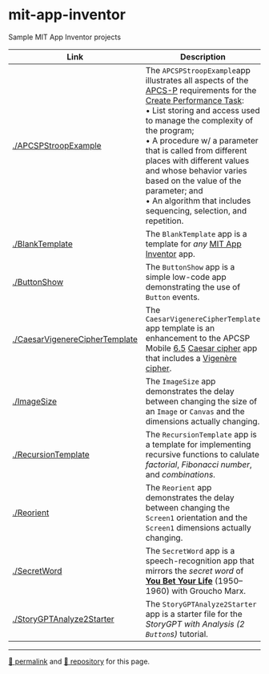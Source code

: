 # mit-app-inventor

Sample MIT App Inventor projects

| Link | Description |
|---|---|
| [./APCSPStroopExample](./APCSPStroopExample) | The `APCSPStroopExample`app illustrates all aspects of the [APCS-P](https://apcentral.collegeboard.org/pdf/ap-computer-science-principles-course-and-exam-description.pdf) requirements for the [Create Performance Task](https://apcentral.collegeboard.org/pdf/ap-csp-student-task-directions.pdf):<br>• List storing and access used to manage the complexity of the program;<br>• A procedure w/ a parameter that is called from different places with different values and whose behavior varies based on the value of the parameter; and<br>• An algorithm that includes sequencing, selection, and repetition. |
| [./BlankTemplate](./BlankTemplate) | The `BlankTemplate` app is a template for *any* [MIT App Inventor](http://ai2.appinventor.mit.edu/) app. |
| [./ButtonShow](./ButtonShow) | The `ButtonShow` app is a simple low-code app demonstrating the use of `Button` events. |
| [./CaesarVigenereCipherTemplate](./CaesarVigenereCipherTemplate) | The `CaesarVigenereCipherTemplate` app template is an enhancement to the APCSP Mobile [6.5](https://course.mobilecsp.org/mobilecsp/unit?unit=25&lesson=173) [Caesar cipher](https://en.wikipedia.org/wiki/Caesar_cipher) app that includes a [Vigenère cipher](https://en.wikipedia.org/wiki/Vigenère_cipher). |
| [./ImageSize](./ImageSize) | The `ImageSize` app demonstrates the delay between changing the size of an `Image` or `Canvas` and the dimensions actually changing. |
| [./RecursionTemplate](./RecursionTemplate) | The `RecursionTemplate` app is a template for implementing recursive functions to calulate *factorial*, *Fibonacci number*, and *combinations*. |
| [./Reorient](./Reorient) | The `Reorient` app demonstrates the delay between changing the `Screen1` orientation and the `Screen1` dimensions actually changing. |
| [./SecretWord](./SecretWord) | The `SecretWord` app is a speech-recognition app that mirrors the *secret word* of **[You Bet Your Life](https://en.wikipedia.org/wiki/You_Bet_Your_Life)** (1950&ndash;1960) with Groucho Marx. |
| [./StoryGPTAnalyze2Starter](./StoryGPTAnalyze2Starter) | The `StoryGPTAnalyze2Starter ` app is a starter file for the *StoryGPT with Analysis (2 `Button`s)* tutorial. |

<hr>

[&#128279; permalink](https://dcpetty.github.io/mit-app-inventor/) and [&#128297; repository](https://github.com/dcpetty/mit-app-inventor/) for this page.

